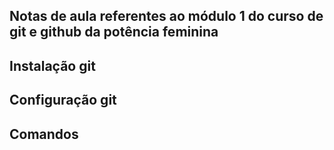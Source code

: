 ## Notas de aula referentes ao módulo 1 do curso de git e github da potência feminina

## Instalação git

## Configuração git

## Comandos

